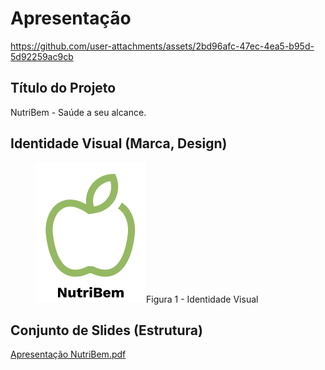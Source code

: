 # Apresentação


https://github.com/user-attachments/assets/2bd96afc-47ec-4ea5-b95d-5d92259ac9cb


## Título do Projeto

NutriBem - Saúde a seu alcance.

## Identidade Visual (Marca, Design)

<figure>
<img src="https://github.com/ICEI-PUC-Minas-PMV-ADS/pmv-ads-2024-2-e2-proj-int-t7-nutribem/blob/40ad822ffa87d66c62dfb7de230319672bc2f7e7/docs/img/Logo%20Nutribem.png"
<figcaption>Figura 1 - Identidade Visual</figcaption>
</figure>


## Conjunto de Slides (Estrutura)

[Apresentação NutriBem.pdf](https://github.com/user-attachments/files/18049854/Apresentacao.NutriBem.pdf)
